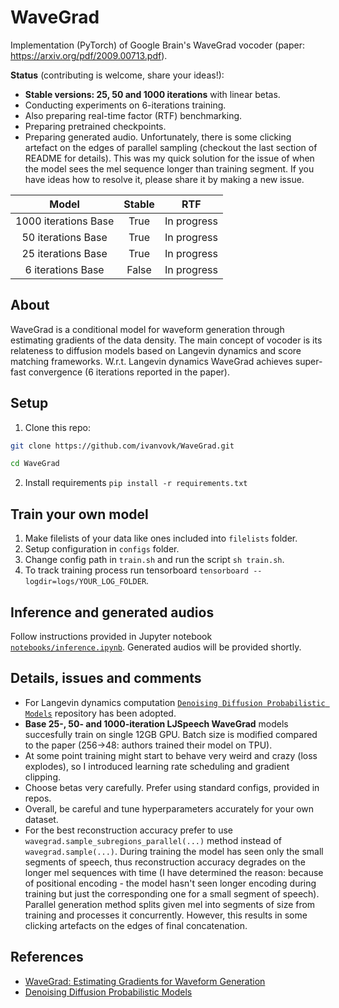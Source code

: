 # WaveGrad
Implementation (PyTorch) of Google Brain's WaveGrad vocoder (paper: https://arxiv.org/pdf/2009.00713.pdf).

**Status** (contributing is welcome, share your ideas!):
* **Stable versions: 25, 50 and 1000 iterations** with linear betas.
* Conducting experiments on 6-iterations training.
* Also preparing real-time factor (RTF) benchmarking.
* Preparing pretrained checkpoints.
* Preparing generated audio. Unfortunately, there is some clicking artefact on the edges of parallel sampling (checkout the last section of README for details). This was my quick solution for the issue of when the model sees the mel sequence longer than training segment. If you have ideas how to resolve it, please share it by making a new issue.

|         Model        | Stable |     RTF     |
|:--------------------:|:------:|-------------|
| 1000 iterations Base |  True  | In progress |
| 50 iterations Base   |  True  | In progress |
| 25 iterations Base   |  True  | In progress |
| 6 iterations Base    |  False | In progress |

## About

WaveGrad is a conditional model for waveform generation through estimating gradients of the data density. The main concept of vocoder is its relateness to diffusion models based on Langevin dynamics and score matching frameworks. W.r.t. Langevin dynamics WaveGrad achieves super-fast convergence (6 iterations reported in the paper).

## Setup

1. Clone this repo:

```bash
git clone https://github.com/ivanvovk/WaveGrad.git

cd WaveGrad
```

2. Install requirements `pip install -r requirements.txt`

## Train your own model

1. Make filelists of your data like ones included into `filelists` folder.
2. Setup configuration in `configs` folder.
3. Change config path in `train.sh` and run the script `sh train.sh`.
4. To track training process run tensorboard `tensorboard --logdir=logs/YOUR_LOG_FOLDER`.

## Inference and generated audios

Follow instructions provided in Jupyter notebook [`notebooks/inference.ipynb`](notebooks/inference.ipynb). Generated audios will be provided shortly.

## Details, issues and comments

* For Langevin dynamics computation [`Denoising Diffusion Probabilistic Models`](https://github.com/hojonathanho/diffusion) repository has been adopted.
* **Base 25-, 50- and 1000-iteration LJSpeech WaveGrad** models succesfully train on single 12GB GPU. Batch size is modified compared to the paper (256->48: authors trained their model on TPU).
* At some point training might start to behave very weird and crazy (loss explodes), so I introduced learning rate scheduling and gradient clipping.
* Choose betas very carefully. Prefer using standard configs, provided in repos.
* Overall, be careful and tune hyperparameters accurately for your own dataset.
* For the best reconstruction accuracy prefer to use `wavegrad.sample_subregions_parallel(...)` method instead of `wavegrad.sample(...)`. During training the model has seen only the small segments of speech, thus reconstruction accuracy degrades on the longer mel sequences with time (I have determined the reason: because of positional encoding - the model hasn't seen longer encoding during training but just the corresponding one for a small segment of speech). Parallel generation method splits given mel into segments of size from training and processes it concurrently. However, this results in some clicking artefacts on the edges of final concatenation.

## References

* [WaveGrad: Estimating Gradients for Waveform Generation](https://arxiv.org/pdf/2009.00713.pdf)
* [Denoising Diffusion Probabilistic Models](https://arxiv.org/pdf/2006.11239.pdf)
